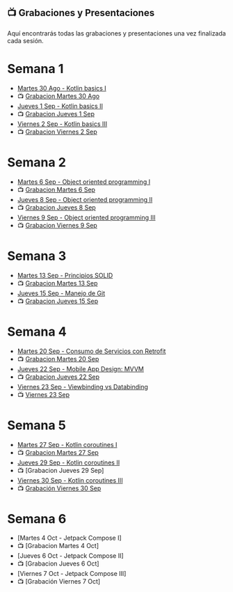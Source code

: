 ## 📺 Grabaciones y Presentaciones
Aquí encontrarás todas las grabaciones y presentaciones una vez finalizada cada sesión.

# Semana 1
- [Martes 30 Ago - Kotlin basics I](https://drive.google.com/file/d/1-UXAOqdHNJYyd6G69zTV43afh0Af7nTk/view?usp=sharing)
- 📺 [Grabacion Martes 30 Ago](https://drive.google.com/file/d/1x75tj-x48AgSRSu267FwMgBNDjje6oO2/view?usp=sharing)
- [Jueves 1 Sep - Kotlin basics II](https://drive.google.com/file/d/1kkBdHg_pdvbl1xGZICoqzIseW8OvDVQE/view?usp=sharing)
- 📺 [Grabacion Jueves 1 Sep](https://drive.google.com/file/d/1c4iBUGczuTlr_85_2QWgmBIc9-FQajgF/view?usp=sharing)
- [Viernes 2 Sep - Kotlin basics III](https://drive.google.com/file/d/1skVCgZsXA_PzUTARKmYQb4BWXr3eOmkt/view?usp=sharing)
- 📺 [Grabacion Viernes 2 Sep](https://drive.google.com/file/d/1ZG_mqpjHtqwXp7F7eSyqOUuNus_wnHsQ/view?usp=sharing)

# Semana 2
- [Martes 6 Sep - Object oriented programming I](https://drive.google.com/file/d/1h4O5OFY363GgJ579aUh7BlCyydGthq-u/view?usp=sharing)
- 📺 [Grabacion Martes 6 Sep](https://drive.google.com/file/d/1uvG4RpTg23q-UFmR7BACmHoAujVGTPYO/view?usp=sharing)
- [Jueves 8 Sep - Object oriented programming II](https://drive.google.com/file/d/1OGRK2SJ-IOJPiLRcuyybA3lKoSquqQdC/view?usp=sharing)
- 📺 [Grabacion Jueves 8 Sep](https://drive.google.com/file/d/1-UO-eam0h_Ee2dJN-OB0DvLoFDUly63W/view?usp=sharing)
- [Viernes 9 Sep - Object oriented programming III](https://drive.google.com/file/d/1j-zhLdXNegl7UyqnwQW0yQyY3mQl538q/view?usp=sharing)
- 📺 [Grabacion Viernes 9 Sep](https://drive.google.com/file/d/1ferZs8k4vTJIz8Kox0j1QAD1Lq2UKCfa/view?usp=sharing)

# Semana 3
- [Martes 13 Sep - Principios SOLID](https://drive.google.com/file/d/1r00FQfWRpD3Tns26tVZAAS9OW9Tx6GLY/view?usp=sharing)
- 📺 [Grabacion Martes 13 Sep](https://drive.google.com/file/d/1wboPIxxtArmWX945IUKTzdbQflL_ZIof/view?usp=sharing)
- [Jueves 15 Sep - Manejo de Git](https://drive.google.com/file/d/1v3RX8ONeaVB2seouMqJuQhvh6dAOn_1U/view?usp=sharing)
- 📺 [Grabacion Jueves 15 Sep](https://drive.google.com/file/d/1DKXZfCAUftPHGTE58IaDJPCInVLN85Un/view?usp=sharing)


# Semana 4
- [Martes 20 Sep - Consumo de Servicios con Retrofit](https://drive.google.com/file/d/1BAys0cdofwmBocXCda85x3NaLgYpURLV/view?usp=sharing)
- 📺 [Grabacion Martes 20 Sep](https://drive.google.com/file/d/1P63tM6VQAPC4FAQRJlt6jlNIdhJ2Sgzu/view?usp=sharing)
- [Jueves 22 Sep - Mobile App Design: MVVM](https://drive.google.com/file/d/1V1dEJkYqrR6W-wN3fNFQnMiRffv4Ch5r/view?usp=sharing)
- 📺 [Grabacion Jueves 22 Sep](https://drive.google.com/file/d/13xCp-pJRmbf4S-ve1gEpmCfDDsLn8Ops/view?usp=sharing)
- [Viernes 23 Sep - Viewbinding vs Databinding](https://drive.google.com/file/d/1mGzv4TEcZkFtrW-dc19p2vgXdb9ZiTa2/view?usp=sharing)
- 📺 [Viernes 23 Sep](https://drive.google.com/file/d/1Ekzdzpo4g4U5n8X2cIAl9zEOXzuLuEVL/view?usp=sharing)

# Semana 5
- [Martes 27 Sep - Kotlin coroutines I](https://drive.google.com/file/d/10AW3qPCgr5mJXm0mMrN81-DtpW-W5NVO/view?usp=sharing)
- 📺 [Grabacion Martes 27 Sep](https://drive.google.com/file/d/1SZ4-xE3-BREmKdwOwD7-SNEqMbQaOn7R/view?usp=sharing)
- [Jueves 29 Sep - Kotlin coroutines II](https://drive.google.com/drive/u/0/folders/1cs9DVdj_okkXLvaBLPKrpo6BAPWjAN3t)
- 📺 [Grabacion Jueves 29 Sep]
- [Viernes 30 Sep - Kotlin coroutines III](https://drive.google.com/file/d/1TbWe8D-wFuHAlJsg1V5ZPoR0eH9hqlQg/view?usp=sharing)
- 📺 [Grabación Viernes 30 Sep](https://drive.google.com/file/d/1CJEHL64VFbqILaR3snGugLctxEQpDPgl/view?usp=sharing)

# Semana 6
- [Martes 4 Oct - Jetpack Compose I]
- 📺 [Grabacion Martes 4 Oct]
- [Jueves 6 Oct - Jetpack Compose II]
- 📺 [Grabacion Jueves 6 Oct]
- [Viernes 7 Oct - Jetpack Compose III]
- 📺 [Grabación Viernes 7 Oct]

